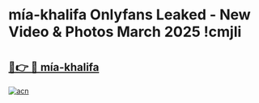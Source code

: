 # mía-khalifa Onlyfans Leaked - New Video & Photos March 2025 !cmjli

# <h2><a href="https://pnxz9a.iuczelnia.edu.pl?title=mía-khalifa&ref=cmjli">🔗👉 🔴 mía-khalifa</a></h2>

[![acn](https://github.com/user-attachments/assets/0f9c940e-d8b0-45ae-aac7-cd30a18b3e1c)](https://pnxz9a.iuczelnia.edu.pl?title=mía-khalifa&ref=cmjli)

